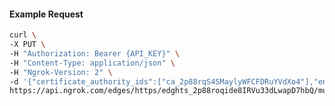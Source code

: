 <!-- Code generated for API Clients. DO NOT EDIT. -->

#### Example Request

```bash
curl \
-X PUT \
-H "Authorization: Bearer {API_KEY}" \
-H "Content-Type: application/json" \
-H "Ngrok-Version: 2" \
-d '{"certificate_authority_ids":["ca_2p88rqS4SMaylyWFCFDRuYVdXo4"],"enabled":true}' \
https://api.ngrok.com/edges/https/edghts_2p88roqide8IRVu33dLwapD7hbQ/mutual_tls
```
